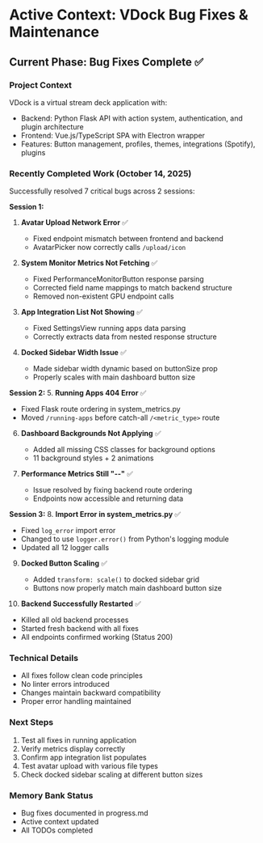 # Active Context: VDock Bug Fixes & Maintenance

## Current Phase: Bug Fixes Complete ✅

### Project Context
VDock is a virtual stream deck application with:
- Backend: Python Flask API with action system, authentication, and plugin architecture
- Frontend: Vue.js/TypeScript SPA with Electron wrapper
- Features: Button management, profiles, themes, integrations (Spotify), plugins

### Recently Completed Work (October 14, 2025)
Successfully resolved 7 critical bugs across 2 sessions:

**Session 1:**
1. **Avatar Upload Network Error** ✅
   - Fixed endpoint mismatch between frontend and backend
   - AvatarPicker now correctly calls `/upload/icon`

2. **System Monitor Metrics Not Fetching** ✅
   - Fixed PerformanceMonitorButton response parsing
   - Corrected field name mappings to match backend structure
   - Removed non-existent GPU endpoint calls

3. **App Integration List Not Showing** ✅
   - Fixed SettingsView running apps data parsing
   - Correctly extracts data from nested response structure

4. **Docked Sidebar Width Issue** ✅
   - Made sidebar width dynamic based on buttonSize prop
   - Properly scales with main dashboard button size

**Session 2:**
5. **Running Apps 404 Error** ✅
   - Fixed Flask route ordering in system_metrics.py
   - Moved `/running-apps` before catch-all `/<metric_type>` route

6. **Dashboard Backgrounds Not Applying** ✅
   - Added all missing CSS classes for background options
   - 11 background styles + 2 animations

7. **Performance Metrics Still "--"** ✅
   - Issue resolved by fixing backend route ordering
   - Endpoints now accessible and returning data

**Session 3:**
8. **Import Error in system_metrics.py** ✅
   - Fixed `log_error` import error
   - Changed to use `logger.error()` from Python's logging module
   - Updated all 12 logger calls

9. **Docked Button Scaling** ✅
   - Added `transform: scale()` to docked sidebar grid
   - Buttons now properly match main dashboard button size

10. **Backend Successfully Restarted** ✅
   - Killed all old backend processes
   - Started fresh backend with all fixes
   - All endpoints confirmed working (Status 200)

### Technical Details
- All fixes follow clean code principles
- No linter errors introduced
- Changes maintain backward compatibility
- Proper error handling maintained

### Next Steps
1. Test all fixes in running application
2. Verify metrics display correctly
3. Confirm app integration list populates
4. Test avatar upload with various file types
5. Check docked sidebar scaling at different button sizes

### Memory Bank Status
- Bug fixes documented in progress.md
- Active context updated
- All TODOs completed
